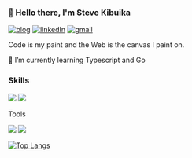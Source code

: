 ### 👋 Hello there, I'm Steve Kibuika

[![blog](https://img.shields.io/badge/-Blog-white?style=flat-square)](https://kibuika.com/)
[![linkedIn](https://img.shields.io/badge/-LinkedIn-0A66C2?style=flat-square&logo=linkedin)](https://www.linkedin.com/in/steve-kibuika/)
[![gmail](https://img.shields.io/badge/-kibuikasteve@gmail.com-grey?style=flat-square&logo=gmail)](mailto://kibuikasteve@gmail.com)

Code is my paint and the Web is the canvas I paint on.

🌱 I’m currently learning Typescript and Go


### Skills


![](https://img.shields.io/badge/Javascript-f5d742?style=flat-square&logo=javascript&logoColor=black)
![](https://img.shields.io/badge/React-61DAFB?style=flat-square&logo=react&logoColor=black)

<!-- ![](https://img.shields.io/badge/CSS-764ABC?style=flat-square&logo=css&logoColor=white) -->
<!-- ![](https://img.shields.io/badge/Typescript-3178C6?style=flat-square&logo=typescript&logoColor=white) -->
<!-- ![](https://img.shields.io/badge/Next.js-000000?style=flat-square&logo=next.js&logoColor=white) -->
<!-- ![](https://img.shields.io/badge/StyledComponents-DB7093?style=flat-square&logo=styled-components&logoColor=white) -->
<!-- ![](https://img.shields.io/badge/Apollo-311C87?style=flat-square&logo=apollo-graphql&logoColor=white) -->


Tools

![](https://img.shields.io/badge/AWS-232F3E?style=flat-square&logo=amazonaws&logoColor=white)
![](https://img.shields.io/badge/Git-F05032?style=flat-square&logo=git&logoColor=white)

[![Top Langs](https://github-readme-stats.vercel.app/api/top-langs/?username=kibuikaCodes&layout=compact&theme=vision-friendly-dark)](https://github.com/anuraghazra/github-readme-stats)


<!--


- 🌱 I’m currently learning ...
- 👯 I’m looking to collaborate on ...
- 🤔 I’m looking for help with ...
- 💬 Ask me about ...
- 📫 How to reach me: ...
- 😄 Pronouns: ...
- ⚡ Fun fact: ...
-->
